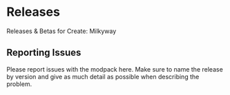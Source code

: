 # Releases
Releases &amp; Betas for Create: Milkyway
## Reporting Issues
Please report issues with the modpack here. Make sure to name the release by version and give as much detail as possible when describing the problem.
